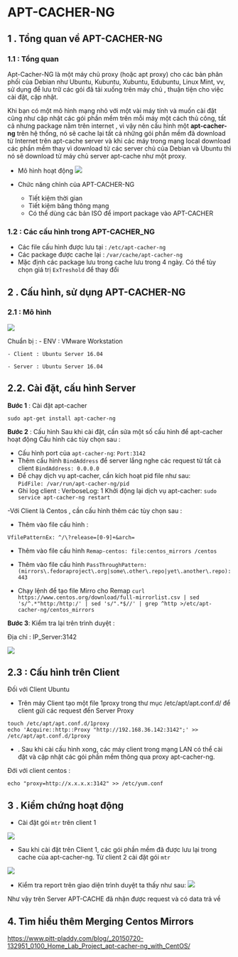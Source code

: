 # APT-CACHER-NG

## 1 . Tổng quan về APT-CACHER-NG
### 1.1 : Tổng quan
Apt-Cacher-NG là một máy chủ proxy (hoặc apt proxy) cho các bản phân phối của Debian như Ubuntu, Kubuntu, Xubuntu, Edubuntu, Linux Mint, vv, sử dụng để lưu trữ các gói đã tải xuống trên máy chủ , thuận tiện cho việc cài đặt, cập nhật.

Khi bạn có một mô hình mạng nhỏ với một vài máy tính và muốn cài đặt cũng như cập nhật các gói phần mềm trên mỗi máy một cách thủ công, tất cả nhưng package nằm trên internet , vì vậy nên cấu hình một **apt-cacher-ng** trên hệ thống, nó sẽ cache lại tất cả những gói phần mềm đã download từ Internet trên apt-cache server và khi các máy trong mạng local download các phần mềm thay vì download từ các server chủ của Debian và Ubuntu thì nó sẽ download từ máy chủ server apt-cache như một proxy. 
- Mô hình hoạt động
![](https://image.ibb.co/jUdVGz/Install_Apt_Cacher_NG.jpg)

- Chức năng chỉnh của APT-CACHER-NG
	- Tiết kiệm thời gian
	- Tiết kiệm băng thông mạng
	- Có thể dùng các bản ISO để import package vào APT-CACHER
	
### 1.2 : Các cấu hình trong APT-CACHER_NG

- Các file cấu hình được lưu tại : `/etc/apt-cacher-ng`
- Các package được cache lại : `/var/cache/apt-cacher-ng`
- Mặc định các package lưu trong cache lưu trong 4 ngày. Có thể tùy chọn giá trị `ExTreshold` để thay đổi 

## 2 . Cấu hình, sử dụng APT-CACHER-NG

### 2.1 : Mô hình

![](https://image.ibb.co/muimPK/apt_cacher_3.png)


Chuẩn bị :
	- ENV : VMware Workstation
	
	- Client : Ubuntu Server 16.04 
	
	- Server : Ubuntu Server 16.04

## 2.2. Cài đặt, cấu hình Server
	
**Bước 1** : Cài đặt apt-cacher
```
sudo apt-get install apt-cacher-ng
```
**Bước 2** : Cấu hình
Sau khi cài đặt, cần sửa một số cấu hình để apt-cacher hoạt động
Cấu hình các tùy chọn sau :
- Cấu hình port của `apt-cacher-ng`: `Port:3142`
- Thêm cấu hình `BindAddress` để server lắng nghe các request từ tất cả client
 ` BindAddress: 0.0.0.0 `
- Để chạy dịch vụ apt-cacher, cần kích hoạt pid file như sau:  
`PidFile: /var/run/apt-cacher-ng/pid`
- Ghi log  client : VerboseLog: 1 
Khởi động lại dịch vụ apt-cacher:
`sudo service apt-cacher-ng restart`

-Với Client là Centos , cần cấu hình thêm các tùy chọn sau  : 


- Thêm vào file cấu hình :
````
VfilePatternEx: ^/\?release=[0-9]+&arch=
````

- Thêm vào file cấu hình 
`Remap-centos: file:centos_mirrors /centos`
- Thêm vào file cấu hình
`PassThroughPattern: (mirrors\.fedoraproject\.org|some\.other\.repo|yet\.another\.repo):443`

- Chạy lệnh để tạo file Mirro cho Remap
`curl https://www.centos.org/download/full-mirrorlist.csv | sed 's/^.*"http:/http:/' | sed 's/".*$//' | grep ^http >/etc/apt-cacher-ng/centos_mirrors`

**Bước 3**: Kiểm tra lại trên trình duyệt :

Địa chỉ : IP_Server:3142

![](https://preview.ibb.co/i06ymz/apt_cache.png)


## 2.3 : Cấu hình trên Client

Đối với Client Ubuntu

- Trên máy Client tạo một file 1proxy trong thư mục /etc/apt/apt.conf.d/ để client gửi các request đến Server Proxy

```
touch /etc/apt/apt.conf.d/1proxy
echo 'Acquire::http::Proxy "http://192.168.36.142:3142";' >> /etc/apt/apt.conf.d/1proxy
```
- . Sau khi cài cấu hình xong, các máy client trong mạng LAN có thể cài đặt và cập nhật các gói phần mềm thông qua proxy apt-cacher-ng.

Đới với client centos :

`echo "proxy=http://x.x.x.x:3142" >> /etc/yum.conf`



## 3 . Kiểm chứng hoạt động

- Cài đặt gói `mtr` trên client 1

![](https://image.ibb.co/ckZJ4K/mtr_install_client_1.png)

- Sau khi cài đặt trên Client 1, các gói phần mềm đã được lưu lại trong cache của apt-cacher-ng. Từ client 2 cài đặt gói `mtr`

![](https://image.ibb.co/itM1rz/mtr_client.png)

- Kiểm tra report trên giao diện trình duyệt ta thấy như sau:
![](https://preview.ibb.co/dBKkjK/traffic.png)


Như vậy trên Server APT-CACHE đã nhận được request và có data trả về

## 4. Tìm hiểu thêm Merging Centos Mirrors 

https://www.pitt-pladdy.com/blog/_20150720-132951_0100_Home_Lab_Project_apt-cacher-ng_with_CentOS/
